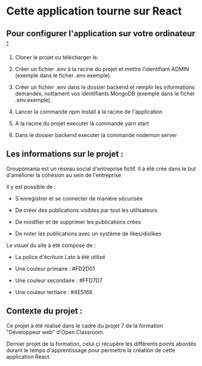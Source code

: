 # Cette application tourne sur React

## Pour configurer l'application sur votre ordinateur :

1) Cloner le projet ou télécharger le.

2) Créer un fichier .env à la racine du projet et mettre l'identifiant ADMIN (exemple dans le ficher .env.exemple).

3) Créer un fichier .env dans le dossier backend et remplir les informations demandés, nottament vos identifiants MongoDB (exemple dans le ficher .env.exemple).

4) Lancer la commande npm install à la racine de l'application

5) A la racine du projet executer la commande yarn start

6) Dans le dossier backend executer la commande nodemon server


## Les informations sur le projet :

Groupomania est un réseau social d'entreprise fictif.
Il à été crée dans le but d'améliorer la cohésion au sein de l'entreprise

Il y est possible de :

- S'enregistrer et se connecter de manière sécurisée

- De créer des publications visibles par tout les utilisateurs
 
- De modifier et de supprimer les publications crées

- De noter les publications avec un système de likes/dislikes

Le visuel du site à été composé de :

- La police d'écriture Lato à été utilisé

- Une couleur primaire : #FD2D01

- Une couleur secondaire : #FFD7D7

- Une couleur tertiaire : #4E5166

## Contexte du projet :

Ce projet à été réalisé dans le cadre du projet 7 de la formation "Développeur web" d'Open Classroom.

Dernier projet de la formation, celui çi récupère les différents points abordés durant le temps d'apprentissage pour permettre la création de cette application React.